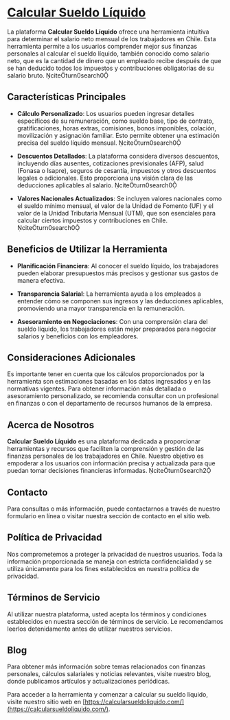 # [Calcular Sueldo Líquido](https://calcularsueldoliquido.com/)

La plataforma **Calcular Sueldo Líquido** ofrece una herramienta intuitiva para determinar el salario neto mensual de los trabajadores en Chile. Esta herramienta permite a los usuarios comprender mejor sus finanzas personales al calcular el sueldo líquido, también conocido como salario neto, que es la cantidad de dinero que un empleado recibe después de que se han deducido todos los impuestos y contribuciones obligatorias de su salario bruto. citeturn0search0

## Características Principales

- **Cálculo Personalizado**: Los usuarios pueden ingresar detalles específicos de su remuneración, como sueldo base, tipo de contrato, gratificaciones, horas extras, comisiones, bonos imponibles, colación, movilización y asignación familiar. Esto permite obtener una estimación precisa del sueldo líquido mensual. citeturn0search0

- **Descuentos Detallados**: La plataforma considera diversos descuentos, incluyendo días ausentes, cotizaciones previsionales (AFP), salud (Fonasa o Isapre), seguros de cesantía, impuestos y otros descuentos legales o adicionales. Esto proporciona una visión clara de las deducciones aplicables al salario. citeturn0search0

- **Valores Nacionales Actualizados**: Se incluyen valores nacionales como el sueldo mínimo mensual, el valor de la Unidad de Fomento (UF) y el valor de la Unidad Tributaria Mensual (UTM), que son esenciales para calcular ciertos impuestos y contribuciones en Chile. citeturn0search0

## Beneficios de Utilizar la Herramienta

- **Planificación Financiera**: Al conocer el sueldo líquido, los trabajadores pueden elaborar presupuestos más precisos y gestionar sus gastos de manera efectiva.

- **Transparencia Salarial**: La herramienta ayuda a los empleados a entender cómo se componen sus ingresos y las deducciones aplicables, promoviendo una mayor transparencia en la remuneración.

- **Asesoramiento en Negociaciones**: Con una comprensión clara del sueldo líquido, los trabajadores están mejor preparados para negociar salarios y beneficios con los empleadores.

## Consideraciones Adicionales

Es importante tener en cuenta que los cálculos proporcionados por la herramienta son estimaciones basadas en los datos ingresados y en las normativas vigentes. Para obtener información más detallada o asesoramiento personalizado, se recomienda consultar con un profesional en finanzas o con el departamento de recursos humanos de la empresa.

## Acerca de Nosotros

**Calcular Sueldo Líquido** es una plataforma dedicada a proporcionar herramientas y recursos que faciliten la comprensión y gestión de las finanzas personales de los trabajadores en Chile. Nuestro objetivo es empoderar a los usuarios con información precisa y actualizada para que puedan tomar decisiones financieras informadas. citeturn0search2

## Contacto

Para consultas o más información, puede contactarnos a través de nuestro formulario en línea o visitar nuestra sección de contacto en el sitio web.

## Política de Privacidad

Nos comprometemos a proteger la privacidad de nuestros usuarios. Toda la información proporcionada se maneja con estricta confidencialidad y se utiliza únicamente para los fines establecidos en nuestra política de privacidad.

## Términos de Servicio

Al utilizar nuestra plataforma, usted acepta los términos y condiciones establecidos en nuestra sección de términos de servicio. Le recomendamos leerlos detenidamente antes de utilizar nuestros servicios.

## Blog

Para obtener más información sobre temas relacionados con finanzas personales, cálculos salariales y noticias relevantes, visite nuestro blog, donde publicamos artículos y actualizaciones periódicas.

Para acceder a la herramienta y comenzar a calcular su sueldo líquido, visite nuestro sitio web en [https://calcularsueldoliquido.com/](https://calcularsueldoliquido.com/). 
